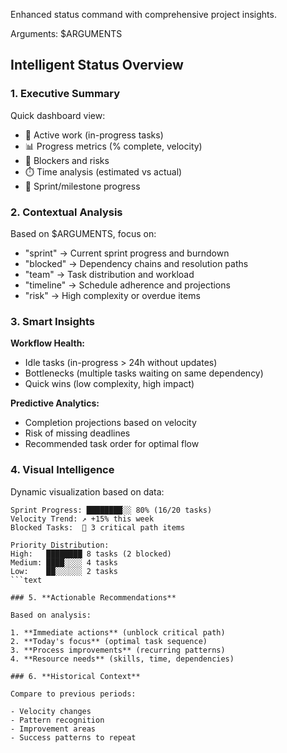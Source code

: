 Enhanced status command with comprehensive project insights.

Arguments: $ARGUMENTS

## Intelligent Status Overview

### 1. **Executive Summary**

Quick dashboard view:

- 🏃 Active work (in-progress tasks)
- 📊 Progress metrics (% complete, velocity)
- 🚧 Blockers and risks
- ⏱️ Time analysis (estimated vs actual)
- 🎯 Sprint/milestone progress

### 2. **Contextual Analysis**

Based on $ARGUMENTS, focus on:

- "sprint" → Current sprint progress and burndown
- "blocked" → Dependency chains and resolution paths
- "team" → Task distribution and workload
- "timeline" → Schedule adherence and projections
- "risk" → High complexity or overdue items

### 3. **Smart Insights**

**Workflow Health:**

- Idle tasks (in-progress > 24h without updates)
- Bottlenecks (multiple tasks waiting on same dependency)
- Quick wins (low complexity, high impact)

**Predictive Analytics:**

- Completion projections based on velocity
- Risk of missing deadlines
- Recommended task order for optimal flow

### 4. **Visual Intelligence**

Dynamic visualization based on data:

````text
Sprint Progress: ████████░░ 80% (16/20 tasks)
Velocity Trend: ↗️ +15% this week
Blocked Tasks:  🔴 3 critical path items

Priority Distribution:
High:   ████████ 8 tasks (2 blocked)
Medium: ████░░░░ 4 tasks
Low:    ██░░░░░░ 2 tasks
```text

### 5. **Actionable Recommendations**

Based on analysis:

1. **Immediate actions** (unblock critical path)
2. **Today's focus** (optimal task sequence)
3. **Process improvements** (recurring patterns)
4. **Resource needs** (skills, time, dependencies)

### 6. **Historical Context**

Compare to previous periods:

- Velocity changes
- Pattern recognition
- Improvement areas
- Success patterns to repeat
````
